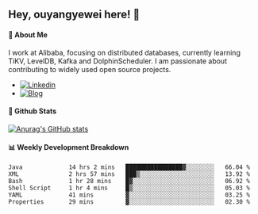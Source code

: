 ## Hey, ouyangyewei here! :wave:

#### :rocket: About Me
I work at Alibaba, focusing on distributed databases, currently learning TiKV, LevelDB, Kafka and DolphinScheduler. I am passionate about contributing to widely used open source projects.

- [![Linkedin](https://img.shields.io/badge/LinkedIn-ouyangyewei-blue)](https://www.linkedin.com/in/ouyangyewei/)
- [![Blog](https://img.shields.io/badge/Blog-yeweiouyang-orange)](https://blog.csdn.net/yeweiouyang)

#### :star2: Github Stats
[![Anurag's GitHub stats](https://github-readme-stats.vercel.app/api?username=ouyangyewei&show_icons=true&cache_seconds=3600&theme=tokyonight)](https://github.com/anuraghazra/github-readme-stats)

#### :bar_chart: Weekly Development Breakdown
<!--START_SECTION:waka-->

```text
Java             14 hrs 2 mins   ████████████████▓░░░░░░░░   66.04 %
XML              2 hrs 57 mins   ███▒░░░░░░░░░░░░░░░░░░░░░   13.92 %
Bash             1 hr 28 mins    █▓░░░░░░░░░░░░░░░░░░░░░░░   06.92 %
Shell Script     1 hr 4 mins     █▒░░░░░░░░░░░░░░░░░░░░░░░   05.03 %
YAML             41 mins         ▓░░░░░░░░░░░░░░░░░░░░░░░░   03.25 %
Properties       29 mins         ▓░░░░░░░░░░░░░░░░░░░░░░░░   02.30 %
```

<!--END_SECTION:waka-->
